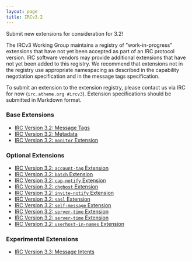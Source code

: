 ```yaml
---
layout: page
title: IRCv3.2
---
```

Submit new extensions for consideration for 3.2!

The IRCv3 Working Group maintains a registry of "work-in-progress" extensions that have not yet been accepted as part of an IRC protocol version. IRC software vendors may provide additional extensions that have not yet been added to this registry. We recommend that extensions not in the registry use appropriate namespacing as described in the capability negotiation specification and in the message tags specification.

To submit an extension to the extension registry, please contact us via IRC for now (`irc.atheme.org #ircv3`). Extension specifications should be submitted in Markdown format.

### Base Extensions

* [IRC Version 3.2: Message Tags]({{site.baseurl}}/specs/specification/message-tags-3.2.html)
* [IRC Version 3.2: Metadata]({{site.baseurl}}/specs/specification/metadata-3.2.html)
* [IRC Version 3.2: `monitor` Extension]({{site.baseurl}}/specs/specification/monitor-3.2.html)

### Optional Extensions

* [IRC Version 3.2: `account-tag` Extension]({{site.baseurl}}/specs/extensions/account-tag-3.2.html)
* [IRC Version 3.2: `batch` Extension]({{site.baseurl}}/specs/extensions/batch-3.2.html)
* [IRC Version 3.2: `cap-notify` Extension]({{site.baseurl}}/specs/extensions/cap-notify-3.2.html)
* [IRC Version 3.2: `chghost` Extension]({{site.baseurl}}/specs/extensions/chghost-3.2.html)
* [IRC Version 3.2: `invite-notify` Extension]({{site.baseurl}}/specs/extensions/cap-notify-3.2.html)
* [IRC Version 3.2: `sasl` Extension]({{site.baseurl}}/specs/extensions/sasl-3.2.html)
* [IRC Version 3.2: `self-message` Extension]({{site.baseurl}}/specs/extensions/self-message-3.2.html)
* [IRC Version 3.2: `server-time` Extension]({{site.baseurl}}/specs/extensions/server-time-3.2.html)
* [IRC Version 3.2: `server-time` Extension]({{site.baseurl}}/specs/extensions/server-time-3.2.html)
* [IRC Version 3.2: `userhost-in-names` Extension]({{site.baseurl}}/specs/extensions/userhost-in-names-3.2.html)

### Experimental Extensions

* [IRC Version 3.3: Message Intents]({{site.baseurl}}/specs/specification/message-intents-3.3.html)
